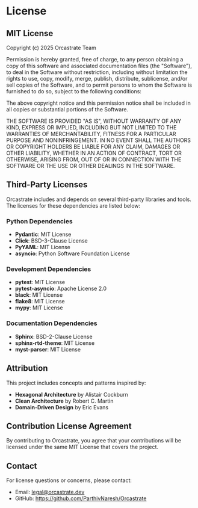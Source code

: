# License

## MIT License

Copyright (c) 2025 Orcastrate Team

Permission is hereby granted, free of charge, to any person obtaining a copy
of this software and associated documentation files (the "Software"), to deal
in the Software without restriction, including without limitation the rights
to use, copy, modify, merge, publish, distribute, sublicense, and/or sell
copies of the Software, and to permit persons to whom the Software is
furnished to do so, subject to the following conditions:

The above copyright notice and this permission notice shall be included in all
copies or substantial portions of the Software.

THE SOFTWARE IS PROVIDED "AS IS", WITHOUT WARRANTY OF ANY KIND, EXPRESS OR
IMPLIED, INCLUDING BUT NOT LIMITED TO THE WARRANTIES OF MERCHANTABILITY,
FITNESS FOR A PARTICULAR PURPOSE AND NONINFRINGEMENT. IN NO EVENT SHALL THE
AUTHORS OR COPYRIGHT HOLDERS BE LIABLE FOR ANY CLAIM, DAMAGES OR OTHER
LIABILITY, WHETHER IN AN ACTION OF CONTRACT, TORT OR OTHERWISE, ARISING FROM,
OUT OF OR IN CONNECTION WITH THE SOFTWARE OR THE USE OR OTHER DEALINGS IN THE
SOFTWARE.

## Third-Party Licenses

Orcastrate includes and depends on several third-party libraries and tools.
The licenses for these dependencies are listed below:

### Python Dependencies

- **Pydantic**: MIT License
- **Click**: BSD-3-Clause License  
- **PyYAML**: MIT License
- **asyncio**: Python Software Foundation License

### Development Dependencies

- **pytest**: MIT License
- **pytest-asyncio**: Apache License 2.0
- **black**: MIT License
- **flake8**: MIT License
- **mypy**: MIT License

### Documentation Dependencies

- **Sphinx**: BSD-2-Clause License
- **sphinx-rtd-theme**: MIT License
- **myst-parser**: MIT License

## Attribution

This project includes concepts and patterns inspired by:

- **Hexagonal Architecture** by Alistair Cockburn
- **Clean Architecture** by Robert C. Martin
- **Domain-Driven Design** by Eric Evans

## Contribution License Agreement

By contributing to Orcastrate, you agree that your contributions will be
licensed under the same MIT License that covers the project.

## Contact

For license questions or concerns, please contact:

- Email: <legal@orcastrate.dev>
- GitHub: <https://github.com/ParthivNaresh/Orcastrate>
